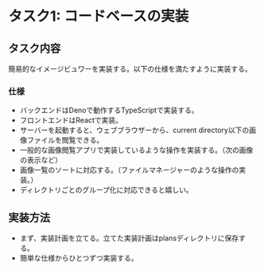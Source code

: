 # タスク1: コードベースの実装

## タスク内容

簡易的なイメージビュワーを実装する。以下の仕様を満たすように実装する。

### 仕様

- バックエンドはDenoで動作するTypeScriptで実装する。
- フロントエンドはReactで実装。
- サーバーを起動すると、ウェブブラウザーから、current directory以下の画像ファイルを閲覧できる。
- 一般的な画像閲覧アプリで実装しているような操作を実装する。（次の画像の表示など）
- 画像一覧のソートに対応する。（ファイルマネージャーのような操作の実装。）
- ディレクトリごとのグループ化に対応できると嬉しい。

## 実装方法

- まず、実装計画を立てる。立てた実装計画はplansディレクトリに保存する。
- 簡単な仕様からひとつずつ実装する。
